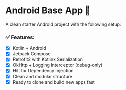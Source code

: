 # Android Base App 🚀

A clean starter Android project with the following setup:

### ✅ Features:
- [x] Kotlin + Android
- [x] Jetpack Compose
- [x] Retrofit2 with Kotlinx Serialization
- [x] OkHttp + Logging Interceptor (debug-only)
- [x] Hilt for Dependency Injection
- [x] Clean and modular structure
- [x] Ready to clone and build new apps fast